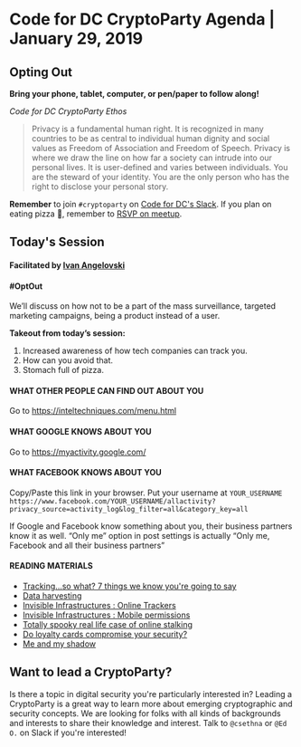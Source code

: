 # Code for DC CryptoParty Agenda | January 29, 2019
## Opting Out
**Bring your phone, tablet, computer, or pen/paper to follow along!**

_Code for DC CryptoParty Ethos_
> Privacy is a fundamental human right. It is recognized in many countries to be as central to individual human dignity and social values as Freedom of Association and Freedom of Speech. Privacy is where we draw the line on how far a society can intrude into our personal lives. It is user-defined and varies between individuals. You are the steward of your identity. You are the only person who has the right to disclose your personal story.

**Remember** to join `#cryptoparty` on [Code for DC's Slack](https://codefordc.org/resources/slack.html). If you plan on eating pizza 🍕, remember to [RSVP on meetup](https://www.meetup.com/Code-for-DC/events/).

## Today's Session
#### Facilitated by [Ivan Angelovski](#)
#### #OptOut
We’ll discuss on how not to be a part of the mass surveillance, targeted marketing campaigns, being a product instead of a user.

**Takeout from today’s session:**
1. Increased awareness of how tech companies can track you.
2. How can you avoid that.
3. Stomach full of pizza.

#### WHAT OTHER PEOPLE CAN FIND OUT ABOUT YOU
Go to https://inteltechniques.com/menu.html

#### WHAT GOOGLE KNOWS ABOUT YOU
Go to https://myactivity.google.com/   

#### WHAT FACEBOOK KNOWS ABOUT YOU
Copy/Paste this link in your browser. Put your username at `YOUR_USERNAME`
`https://www.facebook.com/YOUR_USERNAME/allactivity?privacy_source=activity_log&log_filter=all&category_key=all`

If Google and Facebook know something about you, their business partners know it as well.
“Only me” option in post settings is actually “Only me, Facebook and all their business partners”

#### READING MATERIALS
- [Tracking...so what? 7 things we know you're going to say](https://myshadow.org/tracking-so-what)
- [Data harvesting](https://labs.rs/en/facebook-algorithmic-factory-immaterial-labour-and-data-harvesting/ )
- [Invisible Infrastructures : Online Trackers](https://labs.rs/en/invisible-infrastructures-online-trackers/ )
- [Invisible Infrastructures : Mobile permissions](https://labs.rs/en/invisible-infrastructures-mobile-permissions/ )
- [Totally spooky real life case of online stalking](https://www.justice.gov/opa/press-release/file/1001841/download )
- [Do loyalty cards compromise your security?](https://us.norton.com/internetsecurity-privacy-do-loyalty-cards-compromise-your-security.html )
- [Me and my shadow](https://myshadow.org/ )

## Want to lead a CryptoParty?
Is there a topic in digital security you're particularly interested in? Leading a CryptoParty is a great way to learn more about emerging cryptographic and security concepts. We are looking for folks with all kinds of backgrounds and interests to share their knowledge and interest. Talk to `@csethna` or `@Ed O.` on Slack if you're interested!
